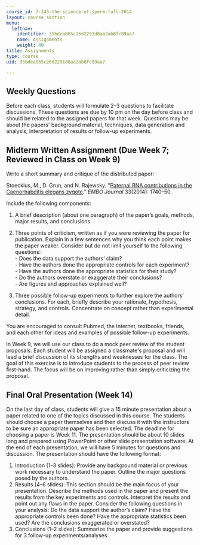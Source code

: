 ```yaml
---
course_id: 7-345-the-science-of-sperm-fall-2014
layout: course_section
menu:
  leftnav:
    identifier: 35bdea865c26d2291d8aa2ab8fc89aa7
    name: Assignments
    weight: 40
title: Assignments
type: course
uid: 35bdea865c26d2291d8aa2ab8fc89aa7

---
```


Weekly Questions
----------------

Before each class, students will formulate 2–3 questions to facilitate discussions. These questions are due by 10 pm on the day before class and should be related to the assigned papers for that week. Questions may be about the papers' background material, techniques, data generation and analysis, interpretation of results or follow-up experiments.

Midterm Written Assignment (Due Week 7; Reviewed in Class on Week 9)
--------------------------------------------------------------------

Write a short summary and critique of the distributed paper:

Stoeckius, M., D. Grun, and N. Rajewsky. "[Paternal RNA contributions in the Caenorhabditis elegans zygote](http://emboj.embopress.org/content/33/16/1740)." _EMBO Journal_ 33(2014): 1740–50.

Include the following components:

1.  A brief description (about one paragraph) of the paper’s goals, methods, major results, and conclusions.
    
2.  Three points of criticism, written as if you were reviewing the paper for publication. Explain in a few sentences why you think each point makes the paper weaker. Consider but do not limit yourself to the following questions:  
    \- Does the data support the authors’ claim?  
    \- Have the authors done the appropriate controls for each experiment?  
    \- Have the authors done the appropriate statistics for their study?  
    \- Do the authors overstate or exaggerate their conclusions?  
    \- Are figures and approaches explained well?
    
3.  Three possible follow-up experiments to further explore the authors’ conclusions. For each, briefly describe your rationale, hypothesis, strategy, and controls. Concentrate on concept rather than experimental detail.

You are encouraged to consult Pubmed, the Internet, textbooks, friends, and each other for ideas and examples of possible follow-up experiments.

In Week 9, we will use our class to do a mock peer review of the student proposals. Each student will be assigned a classmate's proposal and will lead a brief discussion of its strengths and weaknesses for the class. The goal of this exercise is to introduce students to the process of peer review first-hand. The focus will be on improving rather than simply criticizing the proposal.

Final Oral Presentation (Week 14)
---------------------------------

On the last day of class, students will give a 15 minute presentation about a paper related to one of the topics discussed in this course. The students should choose a paper themselves and then discuss it with the instructors to be sure an appropriate paper has been selected. The deadline for choosing a paper is Week 11. The presentation should be about 10 slides long and prepared using PowerPoint or other slide presentation software. At the end of each presentation, we will have 5 minutes for questions and discussion. The presentation should have the following format: 

1.  Introduction (1–3 slides): Provide any background material or previous work necessary to understand the paper. Outline the major questions posed by the authors.
2.  Results (4–6 slides): This section should be the main focus of your presentation. Describe the methods used in the paper and present the results from the key experiments and controls. Interpret the results and point out any flaws in the paper. Consider the following questions in your analysis: Do the data support the author’s claim? Have the appropriate controls been done? Have the appropriate statistics been used? Are the conclusions exaggerated or overstated?
3.  Conclusions (1–2 slides): Summarize the paper and provide suggestions for 3 follow-up experiments/analyses.